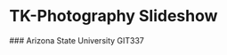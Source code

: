 # TK-Photography Slideshow <svg xmlns="http://www.w3.org/2000/svg" class="icon icon-tabler icon-tabler-slideshow" width="44" height="44" viewBox="0 0 24 24" stroke-width="1.5" stroke="#2c3e50" fill="none" stroke-linecap="round" stroke-linejoin="round">
  <path stroke="none" d="M0 0h24v24H0z" fill="none"/>
  <line x1="15" y1="6" x2="15.01" y2="6" />
  <rect x="3" y="3" width="18" height="14" rx="3" />
  <path d="M3 13l4 -4a3 5 0 0 1 3 0l4 4" />
  <path d="M13 12l2 -2a3 5 0 0 1 3 0l3 3" />
  <line x1="8" y1="21" x2="8.01" y2="21" />
  <line x1="12" y1="21" x2="12.01" y2="21" />
  <line x1="16" y1="21" x2="16.01" y2="21" />
</svg>
### Arizona State University GIT337


